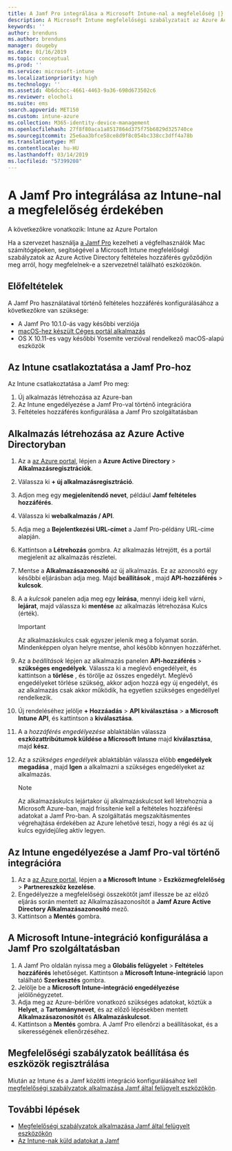 ```yaml
---
title: A Jamf Pro integrálása a Microsoft Intune-nal a megfelelőség |} A Microsoft Intune-ban
description: A Microsoft Intune megfelelőségi szabályzatait az Azure Active Directory feltételes hozzáférésével használva biztonságossá teheti a Jamf által kezelt eszközöket.
keywords: ''
author: brenduns
ms.author: brenduns
manager: dougeby
ms.date: 01/16/2019
ms.topic: conceptual
ms.prod: ''
ms.service: microsoft-intune
ms.localizationpriority: high
ms.technology: ''
ms.assetid: 4b6dcbcc-4661-4463-9a36-698d673502c6
ms.reviewer: elocholi
ms.suite: ems
search.appverid: MET150
ms.custom: intune-azure
ms.collection: M365-identity-device-management
ms.openlocfilehash: 27f8f80aca1a8517864d375f75b6829d325740ce
ms.sourcegitcommit: 25e6aa3bfce58ce8d9f8c054bc338cc3dff4a78b
ms.translationtype: MT
ms.contentlocale: hu-HU
ms.lasthandoff: 03/14/2019
ms.locfileid: "57399208"
---
```

# <a name="integrate-jamf-pro-with-intune-for-compliance"></a>A Jamf Pro integrálása az Intune-nal a megfelelőség érdekében

A következőkre vonatkozik: Intune az Azure Portalon

Ha a szervezet használja [a Jamf Pro](https://www.jamf.com) kezelheti a végfelhasználók Mac számítógépeken, segítségével a Microsoft Intune megfelelőségi szabályzatok az Azure Active Directory feltételes hozzáférés győződjön meg arról, hogy megfelelnek-e a szervezetnél található eszközökön.

## <a name="prerequisites"></a>Előfeltételek

A Jamf Pro használatával történő feltételes hozzáférés konfigurálásához a következőkre van szüksége:

- A Jamf Pro 10.1.0-ás vagy későbbi verziója
- [macOS-hez készült Céges portál alkalmazás](https://aka.ms/macoscompanyportal)
- OS X 10.11-es vagy későbbi Yosemite verzióval rendelkező macOS-alapú eszközök

## <a name="connecting-intune-to-jamf-pro"></a>Az Intune csatlakoztatása a Jamf Pro-hoz

Az Intune csatlakoztatása a Jamf Pro meg:

1. Új alkalmazás létrehozása az Azure-ban
2. Az Intune engedélyezése a Jamf Pro-val történő integrációra
3. Feltételes hozzáférés konfigurálása a Jamf Pro szolgáltatásban

## <a name="create-an-application-in-azure-active-directory"></a>Alkalmazás létrehozása az Azure Active Directoryban

1. Az a [az Azure portal](https://portal.azure.com), lépjen a **Azure Active Directory** > **Alkalmazásregisztrációk**.
2. Válassza ki **+ új alkalmazásregisztráció**.
3. Adjon meg egy **megjelenítendő nevet**, például **Jamf feltételes hozzáférés**.
4. Válassza ki **webalkalmazás / API**.
5. Adja meg a **Bejelentkezési URL-címet** a Jamf Pro-példány URL-címe alapján.
6. Kattintson a **Létrehozás** gombra. Az alkalmazás létrejött, és a portál megjelenít az alkalmazás részletei.
7. Mentse a **Alkalmazásazonosító** az új alkalmazás. Ez az azonosító egy későbbi eljárásban adja meg. Majd **beállítások** , majd **API-hozzáférés** > **kulcsok**.
8. A a *kulcsok* panelen adja meg egy **leírása**, mennyi ideig kell várni, **lejárat**, majd válassza ki **mentése** az alkalmazás létrehozása Kulcs (érték).

   > [!IMPORTANT]
   > Az alkalmazáskulcs csak egyszer jelenik meg a folyamat során. Mindenképpen olyan helyre mentse, ahol később könnyen hozzáférhet.

8. Az a *beállítások* lépjen az alkalmazás panelen **API-hozzáférés** > **szükséges engedélyek**. Válassza ki a meglévő engedélyeit, és kattintson a **törlése** , és törölje az összes engedélyt. Meglévő engedélyeket törlése szükség, akkor adjon hozzá egy új engedélyt, és az alkalmazás csak akkor működik, ha egyetlen szükséges engedéllyel rendelkezik.  
9. Új rendeléséhez jelölje **+ Hozzáadás** > **API kiválasztása** > **a Microsoft Intune API**, és kattintson a **kiválasztása**.
10. A a *hozzáférés engedélyezése* ablaktáblán válassza **eszközattribútumok küldése a Microsoft Intune** majd **kiválasztása**, majd **kész**.
11. Az a *szükséges engedélyek* ablaktáblán válassza előbb **engedélyek megadása** , majd **Igen** a alkalmazni a szükséges engedélyeket az alkalmazás.

    > [!NOTE]
    > Az alkalmazáskulcs lejártakor új alkalmazáskulcsot kell létrehoznia a Microsoft Azure-ban, majd frissítenie kell a feltételes hozzáférési adatokat a Jamf Pro-ban. A szolgáltatás megszakításmentes végrehajtása érdekében az Azure lehetővé teszi, hogy a régi és az új kulcs egyidejűleg aktív legyen.

## <a name="enable-intune-to-integrate-with-jamf-pro"></a>Az Intune engedélyezése a Jamf Pro-val történő integrációra

1. Az a [az Azure portal](https://portal.azure.com), lépjen a **a Microsoft Intune** > **Eszközmegfelelőség** > **Partnereszköz kezelése**.
2. Engedélyezze a megfelelőségi összekötőt jamf illessze be az előző eljárás során mentett az Alkalmazásazonosítót a **Jamf Azure Active Directory Alkalmazásazonosító** mező.
3. Kattintson a **Mentés** gombra.

## <a name="configure-microsoft-intune-integration-in-jamf-pro"></a>A Microsoft Intune-integráció konfigurálása a Jamf Pro szolgáltatásban

1. A Jamf Pro oldalán nyissa meg a **Globális felügyelet** > **Feltételes hozzáférés** lehetőséget. Kattintson a **Microsoft Intune-integráció** lapon található **Szerkesztés** gombra.
2. Jelölje be a **Microsoft Intune-integráció engedélyezése** jelölőnégyzetet.
3. Adja meg az Azure-bérlőre vonatkozó szükséges adatokat, köztük a **Helyet**, a **Tartománynevet**, és az előző lépésekben mentett **Alkalmazásazonosítót** és **Alkalmazáskulcsot**.
4. Kattintson a **Mentés** gombra. A Jamf Pro ellenőrzi a beállításokat, és a sikerességének ellenőrzéséhez.

## <a name="set-up-compliance-policies-and-register-devices"></a>Megfelelőségi szabályzatok beállítása és eszközök regisztrálása

Miután az Intune és a Jamf közötti integráció konfigurálásához kell [megfelelőségi szabályzatok alkalmazása Jamf által felügyelt eszközökön](conditional-access-assign-jamf.md).



## <a name="next-steps"></a>További lépések

- [Megfelelőségi szabályzatok alkalmazása Jamf által felügyelt eszközökön](conditional-access-assign-jamf.md)
- [Az Intune-nak küld adatokat a Jamf](data-jamf-sends-to-intune.md)
